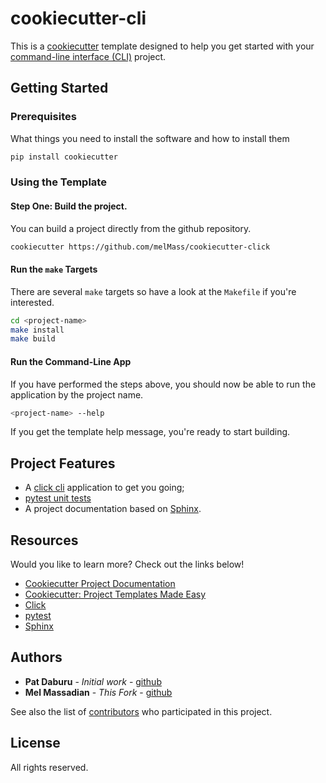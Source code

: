 # cookiecutter-cli

This is a [cookiecutter](https://cookiecutter.readthedocs.io/en/latest/) template designed to help you get started with your [command-line interface (CLI)](http://click.pocoo.org/5/) project.

## Getting Started

### Prerequisites

What things you need to install the software and how to install them

```bash
pip install cookiecutter
```

### Using the Template

#### Step One: Build the project.
You can build a project directly from the github repository.

```bash
cookiecutter https://github.com/melMass/cookiecutter-click
```

#### Run the `make` Targets

There are several `make` targets so have a look at the `Makefile` if you're interested.

```bash
cd <project-name>
make install
make build
```

#### Run the Command-Line App

If you have performed the steps above, you should now be able to run the application by the project name.

```bash
<project-name> --help
```

If you get the template help message, you're ready to start building.

## Project Features

- A [click cli](http://click.pocoo.org/5/) application to get you going;
- [pytest unit tests](https://docs.pytest.org/en/latest/)
- A project documentation based on [Sphinx](http://www.sphinx-doc.org/en/master/usage/quickstart.html).

## Resources

Would you like to learn more?  Check out the links below!

* [Cookiecutter Project Documentation](https://cookiecutter.readthedocs.io/en/latest/)
* [Cookiecutter: Project Templates Made Easy](https://www.pydanny.com/cookie-project-templates-made-easy.html)
* [Click](http://click.pocoo.org/5/)
* [pytest](https://docs.pytest.org/en/latest/)
* [Sphinx](http://www.sphinx-doc.org/en/master/usage/quickstart.html)


## Authors

* **Pat Daburu** - *Initial work* - [github](https://github.com/patdaburu)
* **Mel Massadian** - *This Fork* - [github](https://github.com/melMass)

See also the list of [contributors](https://github.com/melMass/cookiecutter-click/graphs/contributors) who participated in this project.

## License

All rights reserved.

